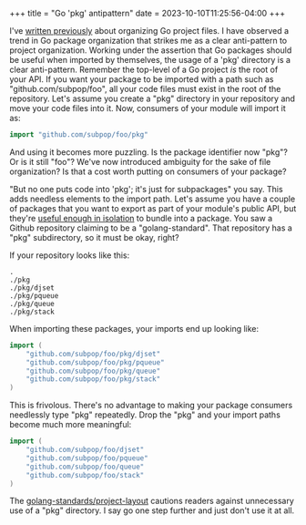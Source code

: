 +++
title = "Go 'pkg' antipattern"
date = 2023-10-10T11:25:56-04:00
+++

I've [written previously](/post/go-package-organization) about organizing Go
project files. I have observed a trend in Go package organization that strikes
me as a clear anti-pattern to project organization. Working under the assertion
that Go packages should be useful when imported by themselves, the usage of a
'pkg' directory is a clear anti-pattern. Remember the top-level of a Go project
_is_ the root of your API. If you want your package to be imported with a path
such as "github.com/subpop/foo", all your code files must exist in the root of
the repository. Let's assume you create a "pkg" directory in your repository and
move your code files into it. Now, consumers of your module will import it as:

```go
import "github.com/subpop/foo/pkg"
```

And using it becomes more puzzling. Is the package identifier now "pkg"? Or is
it still "foo"? We've now introduced ambiguity for the sake of file
organization? Is that a cost worth putting on consumers of your package?

"But no one puts code into 'pkg'; it's just for subpackages" you say. This adds
needless elements to the import path. Let's assume you have a couple of packages
that you want to export as part of your module's public API, but they're [useful
enough in isolation](/post/go-package-organization) to bundle into a package.
You saw a Github repository claiming to be a "golang-standard". That repository
has a "pkg" subdirectory, so it must be okay, right?

If your repository looks like this:
```
.
./pkg
./pkg/djset
./pkg/pqueue
./pkg/queue
./pkg/stack
```

When importing these packages, your imports end up looking like:

```go
import (
    "github.com/subpop/foo/pkg/djset"
    "github.com/subpop/foo/pkg/pqueue"
    "github.com/subpop/foo/pkg/queue"
    "github.com/subpop/foo/pkg/stack"
)
```

This is frivolous. There's no advantage to making your package consumers
needlessly type "pkg" repeatedly. Drop the "pkg" and your import paths become
much more meaningful:

```go
import (
    "github.com/subpop/foo/djset"
    "github.com/subpop/foo/pqueue"
    "github.com/subpop/foo/queue"
    "github.com/subpop/foo/stack"
)
```

The
[golang-standards/project-layout](https://github.com/golang-standards/project-layout)
cautions readers against unnecessary use of a "pkg" directory. I say go one step
further and just don't use it at all.
